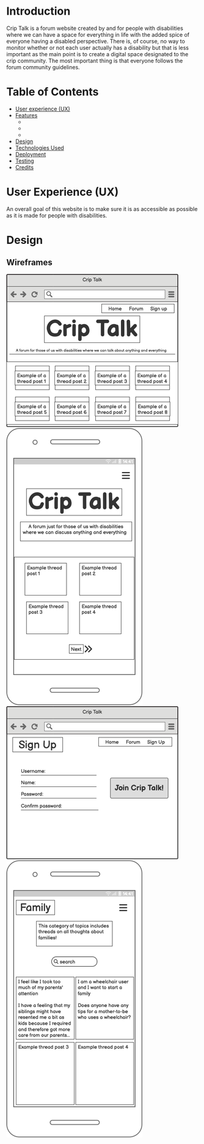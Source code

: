 

# Introduction

Crip Talk is a forum website created by and for people with disabilities where we can have a space for everything in life with the added spice of everyone having a disabled perspective. There is, of course, no way to monitor whether or not each user actually has a disability but that is less important as the main point is to create a digital space designated to the crip community. The most important thing is that everyone follows the forum community guidelines.

# Table of Contents
- [User experience (UX)](#user-experience-ux)
- [Features](#features)
    - [ ](# )
    - 
    - 
- [Design](#design)
- [Technologies Used](#technologies-used)
- [Deployment](#deployment)
- [Testing](#testing)
- [Credits](#credits)

# User Experience (UX)
An overall goal of this website is to make sure it is as accessible as possible as it is made for people with disabilities.

# Design

## Wireframes
![Wireframe home page](documentation/home-page-browser.png)
![Wireframe home page smartphone](documentation/home-page-smartphone.png)
![Wireframe forum page](documentation/sign-up-page-browser.png)
![Wireframe forum page](documentation/family-forum-page.png)